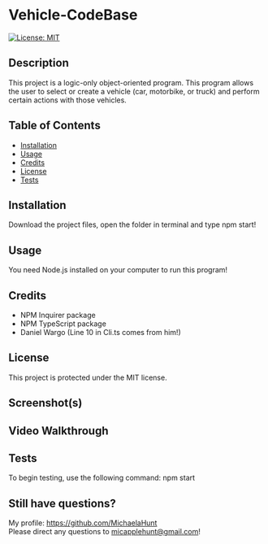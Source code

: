 # Vehicle-CodeBase
  [![License: MIT](https://img.shields.io/badge/License-MIT-yellow.svg)](https://opensource.org/licenses/MIT)

  ## Description

  This project is a logic-only object-oriented program. This program allows the user to select or create a vehicle (car, motorbike, or truck) and perform certain actions with those vehicles. 

  ## Table of Contents

  - [Installation](#installation)
  - [Usage](#usage)
  - [Credits](#credits)  
  - [License](#license)
  - [Tests](#tests)

  ## Installation

  Download the project files, open the folder in terminal and type npm start!

  ## Usage

  You need Node.js installed on your computer to run this program!

  ## Credits

  - NPM Inquirer package
  - NPM TypeScript package
  - Daniel Wargo (Line 10 in Cli.ts comes from him!)

  ## License

  This project is protected under the MIT license.

  ## Screenshot(s)

  ## Video Walkthrough

  ## Tests

  To begin testing, use the following command: npm start

  ## Still have questions? 

  My profile: https://github.com/MichaelaHunt  
  Please direct any questions to micapplehunt@gmail.com!

